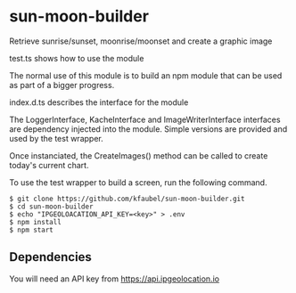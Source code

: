 # sun-moon-builder
Retrieve sunrise/sunset, moonrise/moonset and create a graphic image

test.ts shows how to use the module

The normal use of this module is to build an npm module that can be used as part of a bigger progress.

index.d.ts describes the interface for the module

The LoggerInterface, KacheInterface and ImageWriterInterface interfaces are dependency injected into the module.  Simple versions are provided and used by the test wrapper.

Once instanciated, the CreateImages() method can be called to create today's current chart.

To use the test wrapper to build a screen, run the following command.  

```shell
$ git clone https://github.com/kfaubel/sun-moon-builder.git
$ cd sun-moon-builder
$ echo "IPGEOLOACATION_API_KEY=<key>" > .env
$ npm install
$ npm start
```

## Dependencies
You will need an API key from https://api.ipgeolocation.io

